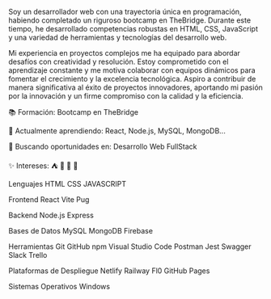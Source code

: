 Soy un desarrollador web con una trayectoria única en programación, habiendo completado un riguroso bootcamp en TheBridge. Durante este tiempo, he desarrollado competencias robustas en HTML, CSS, JavaScript y una variedad de herramientas y tecnologías del desarrollo web.

Mi experiencia en proyectos complejos me ha equipado para abordar desafíos con creatividad y resolución. Estoy comprometido con el aprendizaje constante y me motiva colaborar con equipos dinámicos para fomentar el crecimiento y la excelencia tecnológica. Aspiro a contribuir de manera significativa al éxito de proyectos innovadores, aportando mi pasión por la innovación y un firme compromiso con la calidad y la eficiencia.

📚 Formación: Bootcamp en TheBridge

🌱 Actualmente aprendiendo: React, Node.js, MySQL, MongoDB...

💼 Buscando oportunidades en: Desarrollo Web FullStack

✨ Intereses: ⛺ 🏃 🌄 🍕

Lenguajes
HTML CSS JAVASCRIPT

Frontend
React Vite Pug

Backend
Node.js Express

Bases de Datos
MySQL MongoDB Firebase

Herramientas
Git GitHub npm Visual Studio Code Postman Jest Swagger Slack Trello

Plataformas de Despliegue
Netlify Railway Fl0 GitHub Pages

Sistemas Operativos
Windows


